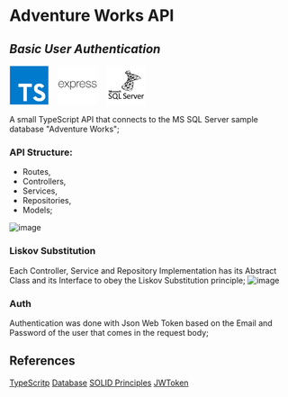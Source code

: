 # Adventure Works API
## _Basic User Authentication_

<div style="flex-direction: row;">
<img  src="https://raw.githubusercontent.com/devicons/devicon/master/icons/typescript/typescript-original.svg" width="70" height="70"/> &nbsp;&nbsp;
<img src="https://raw.githubusercontent.com/devicons/devicon/master/icons/express/express-original-wordmark.svg"  width="70" height="70"/> &nbsp;&nbsp;
<img src="https://raw.githubusercontent.com/devicons/devicon/master/icons/microsoftsqlserver/microsoftsqlserver-plain-wordmark.svg"  width="70" height="70"/> &nbsp;&nbsp;
</div>


A small TypeScript API that connects to the MS SQL Server sample database "Adventure Works";

### API Structure: 
- Routes, 
- Controllers, 
- Services, 
- Repositories,
- Models;

![image](https://user-images.githubusercontent.com/51398550/172956695-5954285f-c002-44e9-ac37-07ec88eb08a4.png)

### Liskov Substitution
Each Controller, Service and Repository Implementation has its Abstract Class and its Interface to obey the Liskov Substitution principle;
![image](https://user-images.githubusercontent.com/51398550/172956842-ea714123-8ec8-4b95-8289-3aa4e167271c.png)

### Auth
Authentication was done with Json Web Token based on the Email and Password of the user that comes in the request body;

## References
[TypeScritp](https://www.typescriptlang.org/docs/handbook/typescript-in-5-minutes-oop.html)
[Database](https://docs.microsoft.com/en-us/sql/samples/adventureworks-install-configure?view=sql-server-ver16&tabs=ssms)
[SOLID Principles](https://medium.com/backticks-tildes/the-s-o-l-i-d-principles-in-pictures-b34ce2f1e898)
[JWToken](https://jwt.io/introduction)
